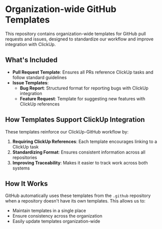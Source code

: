 # Organization-wide GitHub Templates

This repository contains organization-wide templates for GitHub pull requests and issues, designed to standardize our workflow and improve integration with ClickUp.

## What's Included

- **Pull Request Template**: Ensures all PRs reference ClickUp tasks and follow standard guidelines
- **Issue Templates**:
  - **Bug Report**: Structured format for reporting bugs with ClickUp integration
  - **Feature Request**: Template for suggesting new features with ClickUp references

## How Templates Support ClickUp Integration

These templates reinforce our ClickUp-GitHub workflow by:

1. **Requiring ClickUp References**: Each template encourages linking to a ClickUp task
2. **Standardizing Format**: Ensures consistent information across all repositories
3. **Improving Traceability**: Makes it easier to track work across both systems

## How It Works

GitHub automatically uses these templates from the `.github` repository when a repository doesn't have its own templates. This allows us to:

- Maintain templates in a single place
- Ensure consistency across the organization
- Easily update templates organization-wide
